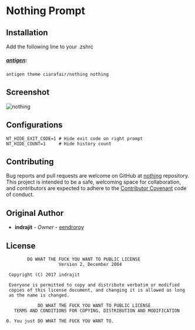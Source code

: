 # Nothing Prompt

## Installation

Add the following line to your .zshrc

##### [antigen](https://github.com/zsh-users/antigen):

    antigen theme ciarafair/nothing nothing

## Screenshot

![nothing](https://raw.githubusercontent.com/ciarafair/nothing/master/nothing.gif)

## Configurations

    NT_HIDE_EXIT_CODE=1 # Hide exit code on right prompt
    NT_HIDE_COUNT=1     # Hide history count

## Contributing

Bug reports and pull requests are welcome on GitHub at [nothing](https://github.com/eendroroy/nothing) repository.
This project is intended to be a safe, welcoming space for collaboration, and contributors are expected to adhere to the [Contributor Covenant](http://contributor-covenant.org) code of conduct.

## Original Author

* **indrajit** - *Owner* - [eendroroy](https://github.com/eendroroy)

## License

```
        DO WHAT THE FUCK YOU WANT TO PUBLIC LICENSE
                    Version 2, December 2004

 Copyright (C) 2017 indrajit

 Everyone is permitted to copy and distribute verbatim or modified
 copies of this license document, and changing it is allowed as long
 as the name is changed.

            DO WHAT THE FUCK YOU WANT TO PUBLIC LICENSE
   TERMS AND CONDITIONS FOR COPYING, DISTRIBUTION AND MODIFICATION

0. You just DO WHAT THE FUCK YOU WANT TO.
```
